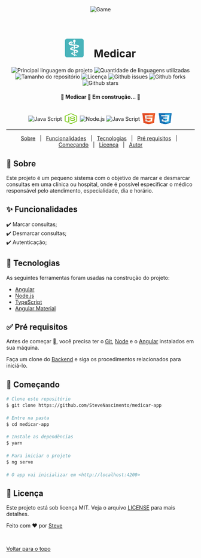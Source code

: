 
<div align="center" id="top"> 
  <img src="./.github/app.gif" alt="Game" />

  &#xa0;

  <!-- <a href="https://game.netlify.com">Demo</a> -->
</div>

<h1 align="center"><img src="./src/assets/logo-medicar-50.png" heigth="50px" style="margin-right:20px"/> Medicar</h1>

<p align="center">
  <img alt="Principal linguagem do projeto" src="https://img.shields.io/github/languages/top/SteveNascimento/medicar-app?color=56BEB8">

  <img alt="Quantidade de linguagens utilizadas" src="https://img.shields.io/github/languages/count/SteveNascimento/medicar-app?color=56BEB8">

  <img alt="Tamanho do repositório" src="https://img.shields.io/github/repo-size/SteveNascimento/medicar-app?color=56BEB8">

  <img alt="Licença" src="https://img.shields.io/github/license/SteveNascimento/medicar-app?color=56BEB8">

  <img alt="Github issues" src="https://img.shields.io/github/issues/SteveNascimento/medicar-app?color=56BEB8" />

  <img alt="Github forks" src="https://img.shields.io/github/forks/SteveNascimento/medicar-app?color=56BEB8" />

  <img alt="Github stars" src="https://img.shields.io/github/stars/SteveNascimento/medicar-app?color=56BEB8" />
</p>

<!-- Status -->

<h4 align="center"> 
	🚧  Medicar 🚀 Em construção...  🚧
</h4> 

<div align="center" style="display: inline_block"><br>
  <img align="center" alt="Java Script" height="30" width="40" src="https://cdn.jsdelivr.net/gh/devicons/devicon/icons/typescript/typescript-original.svg">
  <img align="center" alt="Node.js" height="30" width="40" src="https://raw.githubusercontent.com/devicons/devicon/00f02ef57fb7601fd1ddcc2fe6fe670fef3ae3e4/icons/nodejs/nodejs-original.svg"/>
  <img align="center" alt="Node.js" height="30" width="40" src="https://cdn.jsdelivr.net/gh/devicons/devicon/icons/angularjs/angularjs-original.svg"/>
  <img align="center" alt="Java Script" height="30" width="40" src="https://material.angular.io/assets/img/angular-material-logo.svg">
  <img align="center" alt="HTML5" height="30" width="40" src="https://raw.githubusercontent.com/devicons/devicon/00f02ef57fb7601fd1ddcc2fe6fe670fef3ae3e4/icons/html5/html5-original.svg"/>
  <img align="center" alt="CSS3" height="30" width="40" src="https://raw.githubusercontent.com/devicons/devicon/00f02ef57fb7601fd1ddcc2fe6fe670fef3ae3e4/icons/css3/css3-original.svg"/>
</div>

<hr>

<p align="center">
  <a href="#dart-sobre">Sobre</a> &#xa0; | &#xa0; 
  <a href="#sparkles-funcionalidades">Funcionalidades</a> &#xa0; | &#xa0;
  <a href="#rocket-tecnologias">Tecnologias</a> &#xa0; | &#xa0;
  <a href="#white_check_mark-pré-requisitos">Pré requisitos</a> &#xa0; | &#xa0;
  <a href="#checkered_flag-começando">Começando</a> &#xa0; | &#xa0;
  <a href="#memo-licença">Licença</a> &#xa0; | &#xa0;
  <a href="https://github.com/SteveNascimento" target="_blank">Autor</a>
</p>

## :dart: Sobre ##

Este projeto é um pequeno sistema com o objetivo de marcar e desmarcar consultas em uma clínica ou hospital, onde é possível especificar o
médico responsável pelo atendimento, especialidade, dia e horário.

## :sparkles: Funcionalidades ##

:heavy_check_mark: Marcar consultas;\
:heavy_check_mark: Desmarcar consultas;\
:heavy_check_mark: Autenticação;

## :rocket: Tecnologias ##

As seguintes ferramentas foram usadas na construção do projeto:

- [Angular](https://angular.io/)
- [Node.js](https://nodejs.org/en/)
- [TypeScript](https://www.typescriptlang.org/)
- [Angular Material](https://material.angular.io/)

## :white_check_mark: Pré requisitos ##

Antes de começar :checkered_flag:, você precisa ter o [Git](https://git-scm.com), [Node](https://nodejs.org/en/) e o [Angular](https://angular.io/) instalados em sua máquina.

Faça um clone do [Backend](https://github.com/Intmed-Software/desafio-mock-server) e siga os procedimentos relacionados para iniciá-lo.

## :checkered_flag: Começando ##

```bash
# Clone este repositório
$ git clone https://github.com/SteveNascimento/medicar-app

# Entre na pasta
$ cd medicar-app

# Instale as dependências
$ yarn

# Para iniciar o projeto
$ ng serve

# O app vai inicializar em <http://localhost:4200>
```

## :memo: Licença ##

Este projeto está sob licença MIT. Veja o arquivo [LICENSE](LICENSE.md) para mais detalhes.


Feito com :heart: por <a href="https://github.com/SteveNascimento" target="_blank">Steve</a>

&#xa0;

<a href="#top">Voltar para o topo</a>

